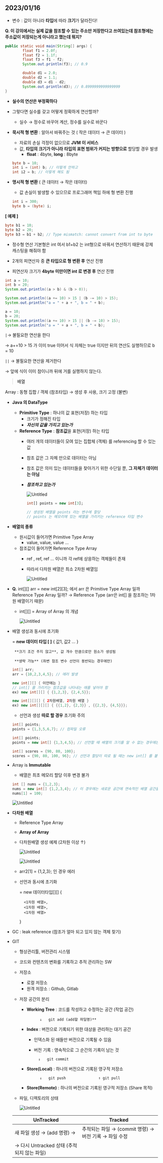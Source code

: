 ## 2023/01/16

- 변수 : 값이 아니라 **타입**에 따라 **크기**가 달라진다!

**Q. 이 강의에서는 실제 값을 참조할 수 있는 주소만 저장한다고 쓰여있는데 참조형에는 주소값이 저장되는게 아니라고 했는데 뭐지?**

```java
public static void main(String[] args) {
        float f1 = 2.0f;
        float f2 = 1.1f;
        float f3 = f1 - f2;
        System.out.println(f3); // 0.9

        double d1 = 2.0;
        double d2 = 1.1;
        double d3 = d1 - d2;
        System.out.println(d3); // 0.8999999999999999
}
```

- **실수의 연산은 부정확하다**
- 그렇다면 실수를 갖고 어떻게 정확하게 연산할까?
    - 실수 → 정수로 바꾸어 계산, 정수를 실수로 바꾼다

- **묵시적 형 변환** : 알아서 바꿔주는 것 ( 작은 데이터 → 큰 데이터 )
    - 자료의 손실 걱정이 없으므로 **JVM 이 서비스**
    - 값, **타입의 크기가 아니라** **타입의 표현 범위가 커지는 방향으로** 할당할 경우 발생
        - **float** : 4byte, **long** : 8byte
    
    ```java
    byte b = 10;
    int i = (int) b; // 이렇게 안하고
    int i2 = b; // 이렇게 해도 됨
    ```
    
- **명시적 형 변환** ( 큰 데이터 → 작은 데이터)
    - 값 손실이 발생할 수 있으므로 프로그래머 책임 하에 형 변환 진행
    
    ```java
    int i = 300;
    byte b = (byte) i;
    ```
    

**[ 예제 ]** 

```java
byte b1 = 10;
byte b2 = 20;
byte b3 = b1 + b2; // Type mismatch: cannot convert from int to byte
```

- 정수형 연산 기본형은 int 여서 b1+b2 는 int형으로 바꿔서 연산하기 때문에 강제 캐스팅을 해줘야 함

- 2개의 피연산자 중 **큰 타입으로 형 변환 후** 연산 진행
- 피연산자 크기가 **4byte 미만이면 int 로 변경 후** 연산 진행

```java
int a = 10;
int b = 20;
System.out.println((a > b) & (b > 0));

System.out.println((a += 10) > 15 | (b -= 10) > 15);
System.out.println("a = " + a + ", b = " + b);

a = 10;
b = 20;
System.out.println((a += 10) > 15 || (b -= 10) > 15);
System.out.println("a = " + a + ", b = " + b);
```

`|`→ 불필요한 연산을 한다 

→ a+=10 > 15 가 이미 true 이어서 식 자체는 true 이지만 뒤의 연산도 실행하므로 b = 10

`||` → 불필요한 연산을 제거한다

→ 앞에 식이 이미 참이니까 뒤에 거를 실행하지 않는다.

> **배열**
> 

Array : 동형 집합 / 객체 (참조타입) → 생성 후 사용, 크기 고정 (불변)

- **Java 의 DataType**
    - **Primitive Type** : 하나의 값 표현(저장) 하는 타입
        - 크기가 정해진 타입
        - ***자신의 값을 가지고 있는가***
    - **Reference Type** : **참조값**을 표현(저장) 하는 타입
        - 여러 개의 데이터들이 모여 있는 집합체 (객체) 를 referencing 할 수 있는 값
        - 참조 값은 그 자체 만으로 데이터는 아님
        - 참조 값은 의미 있는 데이터들을 찾아가기 위한 수단일 뿐, **그 자체가 데이터는 아님**
        - ***참조하고 있는가***
            
            ![Untitled](https://s3.us-west-2.amazonaws.com/secure.notion-static.com/2cf5759c-8ce6-47b7-89fa-c91465258a82/Untitled.png?X-Amz-Algorithm=AWS4-HMAC-SHA256&X-Amz-Content-Sha256=UNSIGNED-PAYLOAD&X-Amz-Credential=AKIAT73L2G45EIPT3X45%2F20230116%2Fus-west-2%2Fs3%2Faws4_request&X-Amz-Date=20230116T144356Z&X-Amz-Expires=86400&X-Amz-Signature=300ee1d6e1ed19f412c8068cb053d65938489289f7958823c1df33fbce8bf9f1&X-Amz-SignedHeaders=host&response-content-disposition=filename%3D%22Untitled.png%22&x-id=GetObject)
            
            ```dart
            int[] points = new int[3]; 
            
            // 생성된 배열을 points 라는 변수에 할당
            // points 는 메모리에 있는 배열을 가리키는 reference 타입 변수
            ```
            

- **배열의 종류**
    - 원시값이 들어가면 Primitive Type Array
        - value, value, value …
    - 참조값이 들어가면 Reference Type Array
        - ref , ref, ref …  이니까 각 ref에 상응하는 객체들이 존재
        - 따라서 다차원 배열은 최소 2차원 배열임
            
            ![Untitled](https://s3.us-west-2.amazonaws.com/secure.notion-static.com/575d6a23-104b-45e6-9689-59c257699a0a/Untitled.png?X-Amz-Algorithm=AWS4-HMAC-SHA256&X-Amz-Content-Sha256=UNSIGNED-PAYLOAD&X-Amz-Credential=AKIAT73L2G45EIPT3X45%2F20230116%2Fus-west-2%2Fs3%2Faws4_request&X-Amz-Date=20230116T144343Z&X-Amz-Expires=86400&X-Amz-Signature=bfe9454c400ed3995a06b58100eb4abe2252dfb73b2667e24c1340c0ca34c1d9&X-Amz-SignedHeaders=host&response-content-disposition=filename%3D%22Untitled.png%22&x-id=GetObject)
            
- **Q.** int[][] arr = new int[2][3]; 에서 
arr 은 Primitive Type Array 일까 Reference Type Array 일까? 
→ Reference Type (arr은 int[] 을 참조하는 1차원 배열이기 때문)
    - int[][] = Array of Array 의 개념
        
        ![Untitled](https://s3.us-west-2.amazonaws.com/secure.notion-static.com/3155e2d4-dcb7-4d0c-bb4d-643ef3075225/Untitled.png?X-Amz-Algorithm=AWS4-HMAC-SHA256&X-Amz-Content-Sha256=UNSIGNED-PAYLOAD&X-Amz-Credential=AKIAT73L2G45EIPT3X45%2F20230116%2Fus-west-2%2Fs3%2Faws4_request&X-Amz-Date=20230116T144305Z&X-Amz-Expires=86400&X-Amz-Signature=dbee7dae9ab85bcfd9838b8327a7bd7b1fab75e9975e51878d9074a76c8b08d3&X-Amz-SignedHeaders=host&response-content-disposition=filename%3D%22Untitled.png%22&x-id=GetObject)
        

- 배열 생성과 동시에 초기화
    
    = **new 데이터 타입 [ ]** { 값1, 값2 … }
    
       **크기 조건 주지 않고**, 값 개수 만큼으로만 원소가 생성됨
    
       **생략 가능** (좌변 참조 변수 선언이 동반되는 경우에만)
    
    ```java
    int[] arr;
    arr = {10,2,3,4,5}; // 에러 발생
    ```
    
    ```java
    new int[][] { 이안에는 }
    // int[] 를 가리키는 참조값을 나타내는 애를 넣어야 함
    ex) new int[][] { {1,2,3}, {2,4,5}};
    ```
    
    ```java
    new int[][][] { 2차원배열, 2차원 배열 }
    ex) new int[][][] { {{1,2}, {2,3}} , {{2,3}, {4,5}}};
    ```
    
    - 선언과 생성 **따로 할 경우** 초기화 주의
    
    ```java
    int[] points;
    points = {1,3,5,6,7}; // 컴파일 오류
    
    int[] points;
    points = new int[] {1,3,4,5}; // 선언할 때 배열의 크기를 알 수 없는 경우에는 new int[] 를 붙여 줘야 오류 안남
    ```
    
    ```java
    int[] scores = {90, 80, 100};
    scores = {90, 80, 100, 96}; // 선언과 할당이 따로 될 때는 new int[] 를 붙여 줘야 함
    ```
    

- Array is **Immutable**
    - 배열은 최초 메모리 할당 이후 변경 불가
    
    ```java
    int [] nums = {1,2,3};
    nums = new int[] {1,2,3,4}; // 이 경우에는 새로운 공간에 연속적인 배열 공간을 할당받아 다시 nums 라는 reference 타입의 주소값을 변경해준다
    nums[1] = 100;
    ```
    

    ![Untitled](https://s3.us-west-2.amazonaws.com/secure.notion-static.com/3155e2d4-dcb7-4d0c-bb4d-643ef3075225/Untitled.png?X-Amz-Algorithm=AWS4-HMAC-SHA256&X-Amz-Content-Sha256=UNSIGNED-PAYLOAD&X-Amz-Credential=AKIAT73L2G45EIPT3X45%2F20230116%2Fus-west-2%2Fs3%2Faws4_request&X-Amz-Date=20230116T144059Z&X-Amz-Expires=86400&X-Amz-Signature=6f9edb9876002c7bc0d78dd2fadd1db7691f0a2d055453f851349ba7cc56800f&X-Amz-SignedHeaders=host&response-content-disposition=filename%3D%22Untitled.png%22&x-id=GetObject)

- **다차원 배열**
    - Reference Type Array
    - **Array of Array**
    - 다차원배열 생성 예제 (2차원 이상 ↑)
        
        ![Untitled](https://s3.us-west-2.amazonaws.com/secure.notion-static.com/dd3ce7e0-e3ae-4e5f-b4d3-84e742a99f92/Untitled.png?X-Amz-Algorithm=AWS4-HMAC-SHA256&X-Amz-Content-Sha256=UNSIGNED-PAYLOAD&X-Amz-Credential=AKIAT73L2G45EIPT3X45%2F20230116%2Fus-west-2%2Fs3%2Faws4_request&X-Amz-Date=20230116T144121Z&X-Amz-Expires=86400&X-Amz-Signature=271cba10e1e31af2569680c419646f39bba62786f52d2da687825b4d2aa66078&X-Amz-SignedHeaders=host&response-content-disposition=filename%3D%22Untitled.png%22&x-id=GetObject)
        
    
        ![Untitled](https://s3.us-west-2.amazonaws.com/secure.notion-static.com/2bf7f7a1-21a1-498f-91f9-80c72d3e877e/Untitled.png?X-Amz-Algorithm=AWS4-HMAC-SHA256&X-Amz-Content-Sha256=UNSIGNED-PAYLOAD&X-Amz-Credential=AKIAT73L2G45EIPT3X45%2F20230116%2Fus-west-2%2Fs3%2Faws4_request&X-Amz-Date=20230116T144133Z&X-Amz-Expires=86400&X-Amz-Signature=38e58fc29b06b5e48100fa03667682a5eacbaee5e8825561192edbd27bf014e7&X-Amz-SignedHeaders=host&response-content-disposition=filename%3D%22Untitled.png%22&x-id=GetObject)
    
    - arr2[1] = {1,2,3}; 인 경우 에러
    
    - 선언과 동시에 초기화
        
        = new 데이터타입[][] {
        
            <1차원 배열>,
            <1차원 배열>,
            <1차원 배열>
        }
        
    
- GC : leak reference (참조가 얼마 되고 있지 않는 객체 찾기)

- GIT
    - 형상관리툴, 버전관리 시스템
    - 코드와 컨텐츠의 변화를 기록하고 추적 관리하는 SW
    - 저장소
        - 로컬 저장소
        - 원격 저장소 : Github, Gitlab
    - 저장 공간의 분리
        - **Working Tree** :  코드를 작성하고 수정하는 공간 (작업 공간)
        
                    ↓   git add (add할 파일명)**
        
        - **Index** : 버전으로 기록되기 위한 대상을 관리하는 대기 공간
            - 인덱스화 된 애들만 버전으로 기록될 수 있음
            - 버전 기록 : 영속적으로 그 순간의 기록이 남는 것
            
                    ↓   git commit
        
        - **Store(Local)** : 하나의 버전으로 기록된 영구적 저장소
        
                    ↓   git push               ↑ git pull
        
        - **Store(Remote)** : 하나의 버전으로 기록된 영구적 저장소 (Share 목적)
        
    - 파일, 디렉토리의 상태
        
        ![Untitled](https://s3.us-west-2.amazonaws.com/secure.notion-static.com/b32efba6-fcf8-43c6-89b6-11b730f6d8d5/Untitled.png?X-Amz-Algorithm=AWS4-HMAC-SHA256&X-Amz-Content-Sha256=UNSIGNED-PAYLOAD&X-Amz-Credential=AKIAT73L2G45EIPT3X45%2F20230116%2Fus-west-2%2Fs3%2Faws4_request&X-Amz-Date=20230116T144223Z&X-Amz-Expires=86400&X-Amz-Signature=f4d8893e41e2382dce55d7ab1ae17da129a7bdc649fd674decd42937641f95ac&X-Amz-SignedHeaders=host&response-content-disposition=filename%3D%22Untitled.png%22&x-id=GetObject)
        
    
    | UnTracked  | Tracked |
    | --- | --- |
    | 새 파일 생성 → (add 명령) → | 추적되는 파일 → (commit 명령) → 버전 기록 → 파일 수정 
    → 다시 Untracked 상태 (추적되지 않는 파일) |